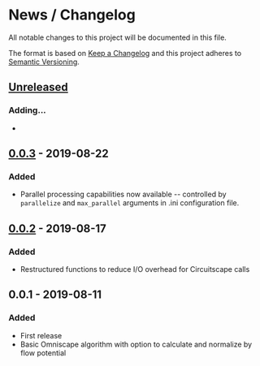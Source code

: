 # News / Changelog
All notable changes to this project will be documented in this file.

The format is based on [Keep a Changelog](http://keepachangelog.com/en/1.0.0/)
and this project adheres to [Semantic Versioning](http://semver.org/spec/v2.0.0.html).

## [Unreleased]
### Adding...
- 

## [0.0.3] - 2019-08-22
### Added
- Parallel processing capabilities now available -- controlled by `parallelize` and `max_parallel` arguments in .ini configuration file.

## [0.0.2] - 2019-08-17
### Added
- Restructured functions to reduce I/O overhead for Circuitscape calls

## 0.0.1 - 2019-08-11
### Added
- First release
- Basic Omniscape algorithm with option to calculate and normalize by flow potential

[Unreleased]: https://github.com/circuitscape/Omniscape.jl/compare/v0.0.3...master
[0.0.2]: https://github.com/circuitscape/Omniscape.jl/compare/v0.0.1...0.0.2
[0.0.3]: https://github.com/circuitscape/Omniscape.jl/compare/v0.0.2...0.0.3